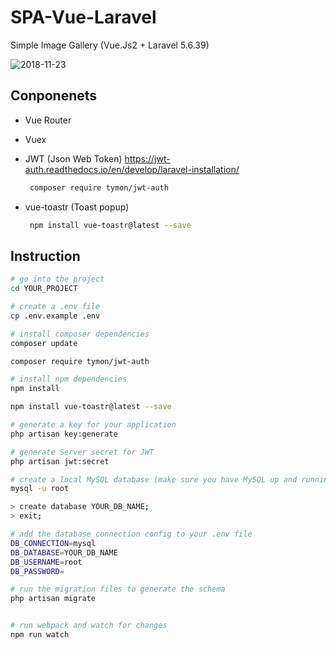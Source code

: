 # SPA-Vue-Laravel
Simple Image Gallery (Vue.Js2 + Laravel 5.6.39)


![2018-11-23](https://firebasestorage.googleapis.com/v0/b/look24-notification.appspot.com/o/OblongElasticAcouchi-size_restricted.gif?alt=media&token=b92685fa-a187-4bd2-8162-b2a030f4162b)


## Conponenets
* Vue Router 
* Vuex 
* JWT (Json Web Token) https://jwt-auth.readthedocs.io/en/develop/laravel-installation/
  ```bash
   composer require tymon/jwt-auth
  ```
  
* vue-toastr (Toast popup)
  ```bash
   npm install vue-toastr@latest --save
  ```

## Instruction

```bash
# go into the project
cd YOUR_PROJECT

# create a .env file
cp .env.example .env

# install composer dependencies
composer update

composer require tymon/jwt-auth

# install npm dependencies
npm install

npm install vue-toastr@latest --save

# generate a key for your application
php artisan key:generate

# generate Server secret for JWT
php artisan jwt:secret

# create a local MySQL database (make sure you have MySQL up and running)
mysql -u root

> create database YOUR_DB_NAME;
> exit;

# add the database connection config to your .env file
DB_CONNECTION=mysql
DB_DATABASE=YOUR_DB_NAME
DB_USERNAME=root
DB_PASSWORD=

# run the migration files to generate the schema
php artisan migrate


# run webpack and watch for changes
npm run watch
```
